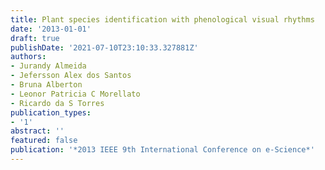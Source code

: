 ```yaml
---
title: Plant species identification with phenological visual rhythms
date: '2013-01-01'
draft: true
publishDate: '2021-07-10T23:10:33.327881Z'
authors:
- Jurandy Almeida
- Jefersson Alex dos Santos
- Bruna Alberton
- Leonor Patricia C Morellato
- Ricardo da S Torres
publication_types:
- '1'
abstract: ''
featured: false
publication: '*2013 IEEE 9th International Conference on e-Science*'
---
```


